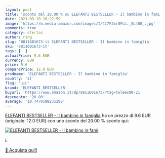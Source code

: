 ```yaml
---
layout: post
title: 'sconto del 20.00 % su ELEFANTI BESTSELLER - Il bambino in fami  '
date: 2021-03-10 16:22:59
image: 'https://m.media-amazon.com/images/I/417F2mr8FLL._SL400_.jpg'
comments: true
category: ofertas
author: ring
slug: '8811601673-it ELEFANTI BESTSELLER - Il bambino in famiglia'
sku: '8811601673-it'
tags: [  ]
actualPrice: 9.6 EUR
currency: EUR
price: 9.6
comparePrice: 12.0 EUR
prodname: 'ELEFANTI BESTSELLER - Il bambino in famiglia'
country: 'it'
flag: '🇮🇹'
brand: 'ELEFANTI BESTSELLER'
buyurl: 'https://www.amazon.it/dp/8811601673/?tag=tolees00-21'
descuento: '20.00'
average: '10.7470588235296'
---
```


[ELEFANTI BESTSELLER - Il bambino in famiglia](https://www.amazon.it/dp/8811601673/?tag=tolees00-21) ha un prezzo di 9.6 EUR (originale: 12.0 EUR) con uno sconto del 20.00 % sconto qui:

[![ELEFANTI BESTSELLER - Il bambino in fami](https://m.media-amazon.com/images/I/417F2mr8FLL._SL400_.jpg)](https://www.amazon.it/dp/8811601673/?tag=tolees00-21)

ℹ️:


[🛒 Acquista qui!!](https://www.amazon.it/dp/8811601673/?tag=tolees00-21)
